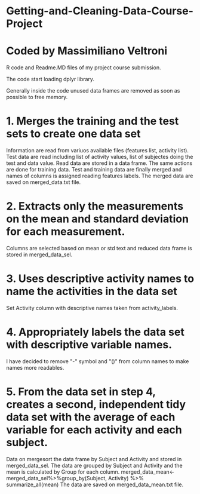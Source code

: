 # Getting-and-Cleaning-Data-Course-Project
# Coded by Massimiliano Veltroni
R code and Readme.MD files of my project course submission.

The code start loading dplyr library.

Generally inside the code unused data frames are removed as soon as possible to free memory.

# 1.	Merges the training and the test sets to create one data set
Information are read from variuos available files (features list, activity list).
Test data are read including list of activity values, list of subjectes doing the test and data value.
Read data are stored in a data frame.
The same actions are done for training data.
Test and training data are finally merged and names of columns is assigned reading features labels.
The merged data are saved on merged_data.txt file.

# 2. Extracts only the measurements on the mean and standard deviation for each measurement. 
Columns are selected based on mean or std text and reduced data frame is stored in merged_data_sel.

# 3. Uses descriptive activity names to name the activities in the data set
Set Activity column with descriptive names taken from activity_labels.

# 4. Appropriately labels the data set with descriptive variable names. 
I have decided to remove "-" symbol and "()" from column names to make names more readables.

# 5. From the data set in step 4, creates a second, independent tidy data set with the average of each variable for each activity and each subject.
Data on mergesort the data frame by Subject and Activity and stored in merged_data_sel.
The data are grouped by Subject and Activity and the mean is calculated by Group for each column.
merged_data_mean<-merged_data_sel%>%group_by(Subject, Activity) %>% summarize_all(mean)
The data are saved on merged_data_mean.txt file.
